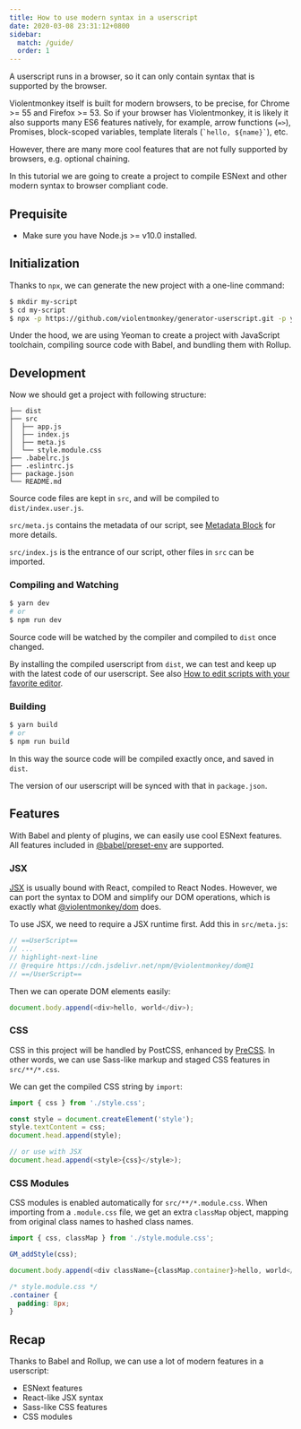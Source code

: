 ```yaml
---
title: How to use modern syntax in a userscript
date: 2020-03-08 23:31:12+0800
sidebar:
  match: /guide/
  order: 1
---
```


A userscript runs in a browser, so it can only contain syntax that is supported by the browser.

Violentmonkey itself is built for modern browsers, to be precise, for Chrome >= 55 and Firefox >= 53. So if your browser has Violentmonkey, it is likely it also supports many ES6 features natively, for example, arrow functions (`=>`), Promises, block-scoped variables, template literals (`` `hello, ${name}` ``), etc.

However, there are many more cool features that are not fully supported by browsers, e.g. optional chaining.

In this tutorial we are going to create a project to compile ESNext and other modern syntax to browser compliant code.

## Prequisite

- Make sure you have Node.js >= v10.0 installed.

## Initialization

Thanks to `npx`, we can generate the new project with a one-line command:

```bash
$ mkdir my-script
$ cd my-script
$ npx -p https://github.com/violentmonkey/generator-userscript.git -p yo yo @violentmonkey/userscript
```

Under the hood, we are using Yeoman to create a project with JavaScript toolchain, compiling source code with Babel, and bundling them with Rollup.

## Development

Now we should get a project with following structure:

```
├── dist
├── src
│  ├── app.js
│  ├── index.js
│  ├── meta.js
│  └── style.module.css
├── .babelrc.js
├── .eslintrc.js
├── package.json
└── README.md
```

Source code files are kept in `src`, and will be compiled to `dist/index.user.js`.

`src/meta.js` contains the metadata of our script, see [Metadata Block](/api/metadata-block/) for more details.

`src/index.js` is the entrance of our script, other files in `src` can be imported.

### Compiling and Watching

```bash
$ yarn dev
# or
$ npm run dev
```

Source code will be watched by the compiler and compiled to `dist` once changed.

By installing the compiled userscript from `dist`, we can test and keep up with the latest code of our userscript. See also [How to edit scripts with your favorite editor](/posts/how-to-edit-scripts-with-your-favorite-editor/).

### Building

```bash
$ yarn build
# or
$ npm run build
```

In this way the source code will be compiled exactly once, and saved in `dist`.

The version of our userscript will be synced with that in `package.json`.

## Features

With Babel and plenty of plugins, we can easily use cool ESNext features. All features included in [@babel/preset-env](https://babeljs.io/docs/en/babel-preset-env) are supported.

### JSX

[JSX](https://facebook.github.io/jsx/) is usually bound with React, compiled to React Nodes. However, we can port the syntax to DOM and simplify our DOM operations, which is exactly what [@violentmonkey/dom](https://github.com/violentmonkey/vm-dom) does.

To use JSX, we need to require a JSX runtime first. Add this in `src/meta.js`:

```js
// ==UserScript==
// ...
// highlight-next-line
// @require https://cdn.jsdelivr.net/npm/@violentmonkey/dom@1
// ==/UserScript==
```

Then we can operate DOM elements easily:

```js
document.body.append(<div>hello, world</div>);
```

### CSS

CSS in this project will be handled by PostCSS, enhanced by [PreCSS](https://github.com/jonathantneal/precss). In other words, we can use Sass-like markup and staged CSS features in `src/**/*.css`.

We can get the compiled CSS string by `import`:

```js
import { css } from './style.css';

const style = document.createElement('style');
style.textContent = css;
document.head.append(style);

// or use with JSX
document.head.append(<style>{css}</style>);
```

### CSS Modules

CSS modules is enabled automatically for `src/**/*.module.css`. When importing from a `.module.css` file, we get an extra `classMap` object, mapping from original class names to hashed class names.

```js
import { css, classMap } from './style.module.css';

GM_addStyle(css);

document.body.append(<div className={classMap.container}>hello, world</div>);
```

```css
/* style.module.css */
.container {
  padding: 8px;
}
```

## Recap

Thanks to Babel and Rollup, we can use a lot of modern features in a userscript:

- ESNext features
- React-like JSX syntax
- Sass-like CSS features
- CSS modules

